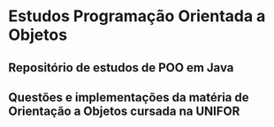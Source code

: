 # Estudos Programação Orientada a Objetos

## Repositório de estudos de POO em Java

## Questões e implementações da matéria de Orientação a Objetos cursada na UNIFOR
